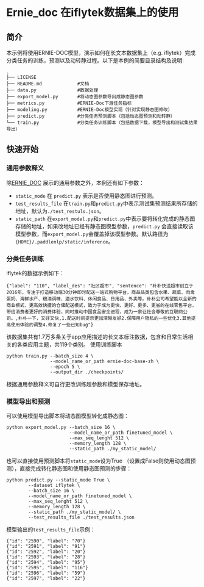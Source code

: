 # Ernie_doc 在iflytek数据集上的使用

## 简介

本示例将使用ERNIE-DOC模型，演示如何在长文本数据集上（e.g. iflytek）完成分类任务的训练，预测以及动转静过程。以下是本例的简要目录结构及说明:

```shell
.
├── LICENSE
├── README.md             #文档
├── data.py               #数据处理
├── export_model.py       #将动态图参数导出成静态图参数
├── metrics.py            #ERNIE-Doc下游任务指标
├── modeling.py           #ERNIE-Doc模型实现（针对实现静态图修改）
├── predict.py            #分类任务预测脚本（包括动态图预测和动转静）
└── train.py              #分类任务训练脚本（包括数据下载，模型导出和测试集结果导出）
```

## 快速开始

### 通用参数释义

除[ERNIE_DOC](../../../model_zoo/ernie-doc/README.md)
展示的通用参数之外，本例还有如下参数：

- `static_mode` 在 `predict.py` 表示是否使用静态图进行预测。
- `test_results_file` 在`train.py`和`predict.py`中表示测试集预测结果所存储的地址，默认为`./test_restuls.json`。
- `static_path` 在`export_model.py`和`predict.py`中表示要将转化完成的静态图存储的地址，如果改地址已经有静态图模型参数，`predict.py`
  会直接读取该模型参数，而`export_model.py`会覆盖掉该模型参数。默认路径为`{HOME}/.paddlenlp/static/inference`。

### 分类任务训练

iflytek的数据示例如下：

```shell
{"label": "110", "label_des": "社区超市", "sentence": "朴朴快送超市创立于2016年，专注于打造移动端30分钟即时配送一站式购物平台，商品品类包含水果、蔬菜、肉禽蛋奶、海鲜水产、粮油调味、酒水饮料、休闲食品、日用品、外卖等。朴朴公司希望能以全新的商业模式，更高效快捷的仓储配送模式，致力于成为更快、更好、更多、更省的在线零售平台，带给消费者更好的消费体验，同时推动中国食品安全进程，成为一家让社会尊敬的互联网公司。,朴朴一下，又好又快,1.配送时间提示更加清晰友好2.保障用户隐私的一些优化3.其他提高使用体验的调整4.修复了一些已知bug"}
```

该数据集共有1.7万多条关于app应用描述的长文本标注数据，包含和日常生活相关的各类应用主题，共119个类别。 使用训练脚本

```shell
python train.py --batch_size 4 \
                --model_name_or_path ernie-doc-base-zh \
                --epoch 5 \
                --output_dir ./checkpoints/
```

根据通用参数释义可自行更改训练超参数和模型保存地址。

### 模型导出和预测

可以使用模型导出脚本将动态图模型转化成静态图：

```shell
python export_model.py --batch_size 16 \
                       --model_name_or_path finetuned_model \
                       --max_seq_lenght 512 \
                       --memory_length 128 \
                       --static_path ./my_static_model/
```

也可以直接使用预测脚本将`static_mode`设为True （设置成False则使用动态图预测），直接完成转化静态图和使用静态图预测的步骤：

```shell
python predict.py --static_mode True \
        --dataset iflytek \
        --batch_size 16 \
        --model_name_or_path finetuned_model \
        --max_seq_lenght 512 \
        --memory_length 128 \
        --static_path ./my_static_model/ \
        --test_results_file ./test_results.json
```

模型输出的`test_results_file`示例：

```shell
{"id": "2590", "label": "70"}
{"id": "2591", "label": "91"}
{"id": "2592", "label": "20"}
{"id": "2593", "label": "28"}
{"id": "2594", "label": "95"}
{"id": "2595", "label": "116"}
{"id": "2596", "label": "59"}
{"id": "2597", "label": "22"}
```
